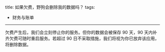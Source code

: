 title: 如果欠费，野狗会删除我的数据吗？
tags:
- 财务与账单
---
欠费产生后，我们会立刻停止你的服务。但你的数据会被保存 90 天，90 天内补齐欠费可随时重启服务。若超过 90 日不采取措施，我们将视为你已放弃该应用，将删除数据。
